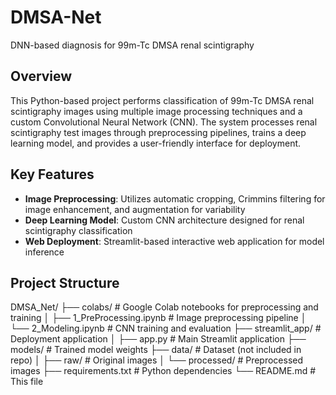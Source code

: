 # DMSA-Net
DNN-based diagnosis for 99m-Tc DMSA renal scintigraphy

## Overview
This Python-based project performs classification of 99m-Tc DMSA renal scintigraphy images using multiple image processing techniques and a custom Convolutional Neural Network (CNN). The system processes renal scintigraphy test images through preprocessing pipelines, trains a deep learning model, and provides a user-friendly interface for deployment.

## Key Features
- **Image Preprocessing**: Utilizes automatic cropping, Crimmins filtering for image enhancement, and augmentation for variability
- **Deep Learning Model**: Custom CNN architecture designed for renal scintigraphy classification
- **Web Deployment**: Streamlit-based interactive web application for model inference

## Project Structure
DMSA_Net/
├── colabs/            # Google Colab notebooks for preprocessing and training
│   ├── 1_PreProcessing.ipynb     # Image preprocessing pipeline
│   └── 2_Modeling.ipynb    # CNN training and evaluation
├── streamlit_app/              # Deployment application
│   ├── app.py                  # Main Streamlit application
├── models/                     # Trained model weights
├── data/                       # Dataset (not included in repo)
│   ├── raw/                   # Original images
│   └── processed/             # Preprocessed images
├── requirements.txt            # Python dependencies
└── README.md                   # This file

